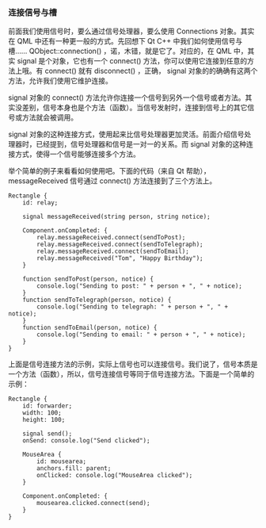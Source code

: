 ### 连接信号与槽

前面我们使用信号时，要么通过信号处理器，要么使用 Connections 对象。其实在 QML 中还有一种更一般的方式。先回想下 Qt C++ 中我们如何使用信号与槽…… QObject::connection() ，诺，木错，就是它了。对应的，在 QML 中，其实 signal 是个对象，它也有一个 connect() 方法，你可以使用它连接到任意的方法上哦。有 connect() 就有 disconnect() ，正确， signal 对象的的确确有这两个方法，允许我们使用它维护连接。

signal 对象的 connect() 方法允许你连接一个信号到另外一个信号或者方法。其实没差别，信号本身也是个方法（函数）。当信号发射时，连接到信号上的其它信号或方法就会被调用。

signal 对象的这种连接方式，使用起来比信号处理器更加灵活。前面介绍信号处理器时，已经提到，信号处理器和信号是一对一的关系。而 signal 对象的这种连接方式，使得一个信号能够连接多个方法。

举个简单的例子来看看如何使用吧。下面的代码（来自 Qt 帮助）， messageReceived 信号通过 connect() 方法连接到了三个方法上。

```
Rectangle {  
    id: relay;  
  
    signal messageReceived(string person, string notice);  
  
    Component.onCompleted: {  
        relay.messageReceived.connect(sendToPost);  
        relay.messageReceived.connect(sendToTelegraph);  
        relay.messageReceived.connect(sendToEmail);  
        relay.messageReceived("Tom", "Happy Birthday");  
    }  
  
    function sendToPost(person, notice) {  
        console.log("Sending to post: " + person + ", " + notice);  
    }  
    function sendToTelegraph(person, notice) {  
        console.log("Sending to telegraph: " + person + ", " + notice);  
    }  
    function sendToEmail(person, notice) {  
        console.log("Sending to email: " + person + ", " + notice);  
    }  
}  
```

上面是信号连接方法的示例，实际上信号也可以连接信号。我们说了，信号本质是一个方法（函数），所以，信号连接信号等同于信号连接方法。下面是一个简单的示例：
```
Rectangle {  
    id: forwarder;  
    width: 100;   
    height: 100;  
  
    signal send();  
    onSend: console.log("Send clicked");  
  
    MouseArea {  
        id: mousearea;  
        anchors.fill: parent;  
        onClicked: console.log("MouseArea clicked");  
    }  
  
    Component.onCompleted: {  
        mousearea.clicked.connect(send);  
    }  
}  
```
